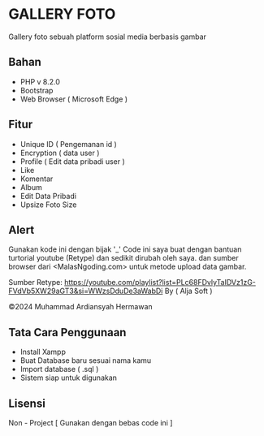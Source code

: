 # GALLERY FOTO

Gallery foto sebuah platform sosial media berbasis gambar

## Bahan

- PHP v 8.2.0
- Bootstrap
- Web Browser ( Microsoft Edge )


## Fitur

- Unique ID ( Pengemanan id )
- Encryption ( data user )
- Profile ( Edit data pribadi user )
- Like
- Komentar
- Album
- Edit Data Pribadi
- Upsize Foto Size

## Alert

Gunakan kode ini dengan bijak '_'
Code ini saya buat dengan bantuan turtorial youtube (Retype) dan sedikit dirubah oleh saya. 
dan sumber browser dari <MalasNgoding.com> untuk metode upload data gambar. 

Sumber Retype:
https://youtube.com/playlist?list=PLc68FDvlyTaIDVz1zG-FVdVb5XW29aGT3&si=WWzsDduDe3aWabDi By ( Alja Soft )

©2024 Muhammad Ardiansyah Hermawan 

## Tata Cara Penggunaan
- Install Xampp
- Buat Database baru sesuai nama kamu
- Import database ( .sql )
- Sistem siap untuk digunakan 

## Lisensi

Non - Project [ Gunakan dengan bebas code ini ]
